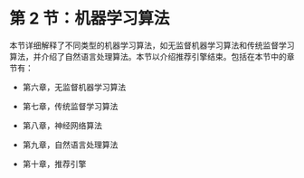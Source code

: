 # 第 2 节：机器学习算法

本节详细解释了不同类型的机器学习算法，如无监督机器学习算法和传统监督学习算法，并介绍了自然语言处理算法。本节以介绍推荐引擎结束。包括在本节中的章节有：

+   第六章，无监督机器学习算法

+   第七章，传统监督学习算法

+   第八章，神经网络算法

+   第九章，自然语言处理算法

+   第十章，推荐引擎
